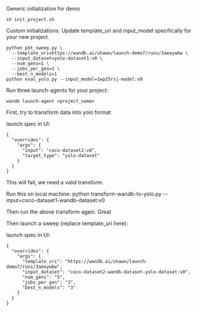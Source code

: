 Generic initialization for demo

```
sh init_project.sh
```

Custom initializations. Update template_uri and input_model specifically for
your new project.

```
python pbt_sweep.py \
  --template_uri=https://wandb.ai/shawn/launch-demo7/runs/3aeeywbw \
  --input_dataset=yolo-dataset1:v0 \
  --num_gens=1 \
  --jobs_per_gen=1 \
  --best_n_models=1
python eval_yolo.py --input_model=1wp25rsj-model:v0
```

Run three launch-agents for your project:

```
wandb launch-agent <project_name>
```

First, try to transform data into yolo format

launch spec in UI:

```
{
  "overrides": {
    "args": {
      "input": "coco-dataset2:v0",
      "target_type": "yolo-dataset"
    }
  }
}
```

This will fail, we need a valid transform.

Run this on local machine:
python transform-wandb-to-yolo.py --input=coco-dataset1-wandb-dataset:v0

Then run the above transform again. Great

Then launch a sweep (replace template_uri here):

launch spec in UI:

```
{
  "overrides": {
    "args": {
      "template_uri": "https://wandb.ai/shawn/launch-demo7/runs/3aeeywbw",
      "input_dataset": "coco-dataset2-wandb-dataset-yolo-dataset:v0",
      "num_gens": "5",
      "jobs_per_gen": "3",
      "best_n_models": "3"
    }
  }
}
```
